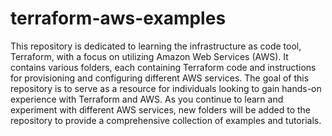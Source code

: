 # terraform-aws-examples
This repository is dedicated to learning the infrastructure as code tool, Terraform, with a focus on utilizing Amazon Web Services (AWS). It contains various folders, each containing Terraform code and instructions for provisioning and configuring different AWS services. The goal of this repository is to serve as a resource for individuals looking to gain hands-on experience with Terraform and AWS. As you continue to learn and experiment with different AWS services, new folders will be added to the repository to provide a comprehensive collection of examples and tutorials.
